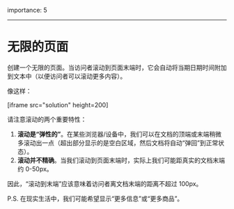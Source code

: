 importance: 5

---

# 无限的页面

创建一个无限的页面。当访问者滚动到页面末端时，它会自动将当期日期时间附加到文本中（以便访问者可以滚动更多内容）。

像这样：

[iframe src="solution" height=200]

请注意滚动的两个重要特性：

1. **滚动是“弹性的”**。在某些浏览器/设备中，我们可以在文档的顶端或末端稍微多滚动出一点（超出部分显示的是空白区域，然后文档将自动“弹回”到正常状态）。
2. **滚动并不精确**。当我们滚动到页面末端时，实际上我们可能距真实的文档末端约 0-50px。

因此，“滚动到末端”应该意味着访问者离文档末端的距离不超过 100px。

P.S. 在现实生活中，我们可能希望显示“更多信息”或“更多商品”。
